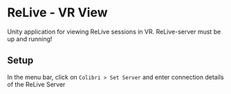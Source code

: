# ReLive - VR View
Unity application for viewing ReLive sessions in VR. ReLive-server must be up and running!

## Setup
In the menu bar, click on `Colibri > Set Server` and enter connection details of the ReLive Server
